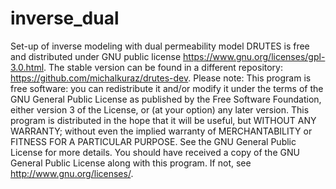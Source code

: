 # inverse_dual
Set-up of inverse modeling with dual permeability model
DRUTES is free and distributed under GNU public license https://www.gnu.org/licenses/gpl-3.0.html. The stable version can be found in a different repository: https://github.com/michalkuraz/drutes-dev. Please note: This program is free software: you can redistribute it and/or modify it under the terms of the GNU General Public License as published by the Free Software Foundation, either version 3 of the License, or (at your option) any later version. This program is distributed in the hope that it will be useful, but WITHOUT ANY WARRANTY; without even the implied warranty of MERCHANTABILITY or FITNESS FOR A PARTICULAR PURPOSE. See the GNU General Public License for more details. You should have received a copy of the GNU General Public License along with this program. If not, see http://www.gnu.org/licenses/.
